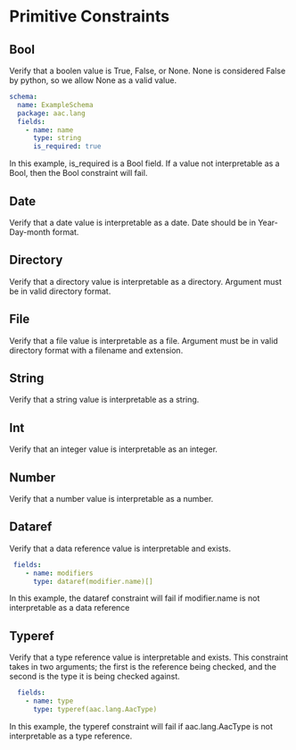 # Primitive Constraints

## Bool
Verify that a boolen value is True, False, or None.  None is considered False by python, so we allow None as a valid value.

```yaml
schema:
  name: ExampleSchema
  package: aac.lang
  fields:
    - name: name
      type: string
      is_required: true
```
In this example, is_required is a Bool field.  If a value not interpretable as a Bool, then the Bool constraint will fail.

## Date
Verify that a date value is interpretable as a date.  Date should be in Year-Day-month format.

## Directory
Verify that a directory value is interpretable as a directory. Argument must be in valid directory format.

## File
Verify that a file value is interpretable as a file.  Argument must be in valid directory format with a filename and extension.

## String
Verify that a string value is interpretable as a string. 

## Int
Verify that an integer value is interpretable as an integer.

## Number
Verify that a number value is interpretable as a number.

## Dataref
Verify that a data reference value is interpretable and exists.

```yaml
 fields:
    - name: modifiers
      type: dataref(modifier.name)[]
```

In this example, the dataref constraint will fail if  modifier.name is not interpretable as a data reference

## Typeref
Verify that a type reference value is interpretable and exists. This constraint takes in two arguments; the first is the reference being checked, and the second is the type it is being checked against.

```yaml
  fields:
    - name: type
      type: typeref(aac.lang.AacType)
```
In this example, the typeref constraint will fail if aac.lang.AacType is not interpretable as a type reference.